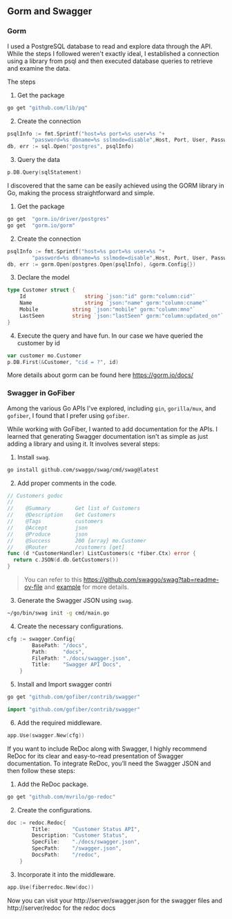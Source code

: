 ## Gorm and Swagger

### Gorm
I used a PostgreSQL database to read and explore data through the API. While the steps I followed weren't exactly ideal, I established a connection using a library from psql and then executed database queries to retrieve and examine the data.

The steps

1. Get the package

```bash
go get "github.com/lib/pq"
```

2. Create the connection

```go
psqlInfo := fmt.Sprintf("host=%s port=%s user=%s "+
		"password=%s dbname=%s sslmode=disable",Host, Port, User, Password, Database)
db, err := sql.Open("postgres", psqlInfo)
```

3. Query the data

```go
p.DB.Query(sqlStatement)
```

I discovered that the same can be easily achieved using the GORM library in Go, making the process straightforward and simple.

1. Get the package

```bash
go get 	"gorm.io/driver/postgres"
go get 	"gorm.io/gorm"

```

2. Create the connection

```go
psqlInfo := fmt.Sprintf("host=%s port=%s user=%s "+
		"password=%s dbname=%s sslmode=disable",Host, Port, User, Password, Database)
db, err := gorm.Open(postgres.Open(psqlInfo), &gorm.Config{})
```

3. Declare the model
```go
type Customer struct {
	Id 				 	 string `json:"id" gorm:"column:cid"`
	Name 				 string `json:"name" gorm:"column:cname"`
	Mobile			 string `json:"mobile" gorm:"column:mno"`
	LastSeen		 string `json:"lastSeen" gorm:"column:updated_on"`
}
```

4. Execute the query and have fun. In our case we have queried the customer by id
```go
var customer mo.Customer
p.DB.First(&Customer, "cid = ?", id)
```

More details about gorm can be found here https://gorm.io/docs/


### Swagger in GoFiber

Among the various Go APIs I've explored, including `gin`, `gorilla/mux`, and `gofiber`, I found that I prefer using `gofiber`.

While working with GoFiber, I wanted to add documentation for the APIs. I learned that generating Swagger documentation isn't as simple as just adding a library and using it. It involves several steps:
1. Install `swag`.
```bash
go install github.com/swaggo/swag/cmd/swag@latest
```
2. Add proper comments in the code.
  ```go
  // Customers godoc
  //
  //	@Summary		Get list of Customers
  //	@Description	Get Customers
  //	@Tags			customers
  //	@Accept			json
  //	@Produce		json
  //	@Success		200	{array}	mo.Customer
  //	@Router			/customers [get]
  func (d *CustomerHandler) ListCustomers(c *fiber.Ctx) error {
  	return c.JSON(d.db.GetCustomers())
  }
  ```
   > You can refer to this https://github.com/swaggo/swag?tab=readme-ov-file and [example](https://github.com/swaggo/swag/tree/master/example/celler) for more details.
3. Generate the Swagger JSON using `swag`.
```bash
~/go/bin/swag init -g cmd/main.go
```
4. Create the necessary configurations.
```go
cfg := swagger.Config{
		BasePath: "/docs",
		Path:     "docs",
		FilePath: "./docs/swagger.json",
		Title:    "Swagger API Docs",
	}
```
5. Install and Import swagger contri
```bash
go get "github.com/gofiber/contrib/swagger"
```
```go
import "github.com/gofiber/contrib/swagger"
```
6. Add the required middleware.
```go
app.Use(swagger.New(cfg))
```


If you want to include ReDoc along with Swagger, I highly recommend ReDoc for its clear and easy-to-read presentation of Swagger documentation. To integrate ReDoc, you’ll need the Swagger JSON and then follow these steps:
1. Add the ReDoc package.
```bash
go get "github.com/mvrilo/go-redoc"
```
2. Create the configurations.
```go
doc := redoc.Redoc{
		Title:       "Customer Status API",
		Description: "Customer Status",
		SpecFile:    "./docs/swagger.json",
		SpecPath:    "/swagger.json",
		DocsPath:    "/redoc",
	}
```
3. Incorporate it into the middleware.
```go
app.Use(fiberredoc.New(doc))
```

Now you can visit your http://server/swagger.json for the swagger files
and http://server/redoc for the redoc docs
